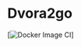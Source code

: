 # Dvora2go

[![Docker Image CI](https://github.com/devopsteamsdb/dvora2go/actions/workflows/main.yml/badge.svg)]
